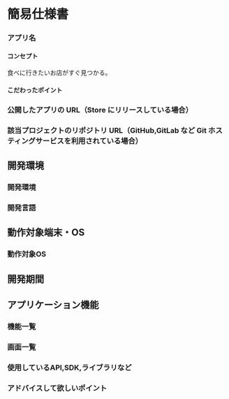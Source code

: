 # 簡易仕様書

### アプリ名


#### コンセプト
食べに行きたいお店がすぐ見つかる。

#### こだわったポイント


### 公開したアプリの URL（Store にリリースしている場合）


### 該当プロジェクトのリポジトリ URL（GitHub,GitLab など Git ホスティングサービスを利用されている場合）


## 開発環境
### 開発環境


### 開発言語


## 動作対象端末・OS
### 動作対象OS


## 開発期間


## アプリケーション機能

### 機能一覧


### 画面一覧


### 使用しているAPI,SDK,ライブラリなど


### アドバイスして欲しいポイント

